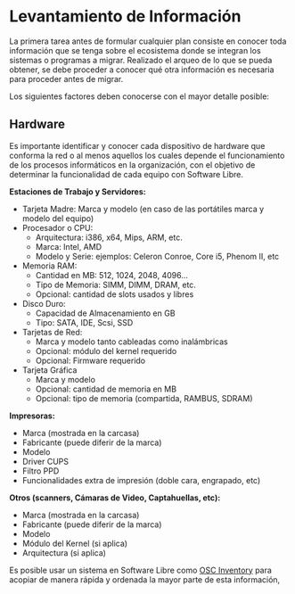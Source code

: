 # Levantamiento de Información

La primera tarea antes de formular cualquier plan consiste en conocer toda información que se tenga sobre el ecosistema donde se integran los sistemas o programas a migrar. Realizado el arqueo de lo que se pueda obtener, se debe proceder a conocer qué otra información es necesaria para proceder antes de migrar.

Los siguientes factores deben conocerse con el mayor detalle posible:

## Hardware

Es importante identificar y conocer cada dispositivo de hardware que conforma la red o al menos aquellos los cuales depende el funcionamiento de los procesos informáticos en la organización, con el objetivo de determinar la funcionalidad de cada equipo con Software Libre.

**Estaciones de Trabajo y Servidores:**

*  Tarjeta Madre: Marca y modelo (en caso de las portátiles marca y modelo del equipo)
*  Procesador o CPU: 
    * Arquitectura: i386, x64, Mips, ARM, etc.
    * Marca: Intel, AMD
    * Modelo y Serie: ejemplos: Celeron Conroe, Core i5, Phenom II, etc
*  Memoria RAM:
    * Cantidad en MB: 512, 1024, 2048, 4096...
    * Tipo de Memoria: SIMM, DIMM, DRAM, etc.
    * Opcional: cantidad de slots usados y libres
*  Disco Duro:
    * Capacidad de Almacenamiento en GB
    * Tipo: SATA, IDE, Scsi, SSD
*  Tarjetas de Red:
    * Marca y modelo tanto cableadas como inalámbricas
    * Opcional: módulo del kernel requerido
    * Opcional: Firmware requerido
*  Tarjeta Gráfica
    * Marca y modelo
    * Opcional: cantidad de memoria en MB
    * Opcional: tipo de memoria (compartida, RAMBUS, SDRAM)

**Impresoras:**

*  Marca (mostrada en la carcasa)
*  Fabricante (puede diferir de la marca)
*  Modelo
*  Driver CUPS
*  Filtro PPD
*  Funcionalidades extra de impresión (doble cara, engrapado, etc)

**Otros (scanners, Cámaras de Video, Captahuellas, etc):**

*  Marca (mostrada en la carcasa)
*  Fabricante (puede diferir de la marca)
*  Modelo
*  Módulo del Kernel (si aplica)
*  Arquitectura (si aplica)

Es posible usar un sistema en Software Libre como [OSC Inventory](https///www.ocsinventory-ng.org/en/) para acopiar de manera rápida y ordenada la mayor parte de esta información,
